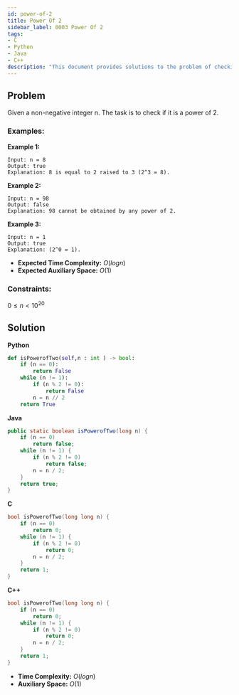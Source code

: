 ```yaml
---
id: power-of-2
title: Power Of 2
sidebar_label: 0003 Power Of 2
tags:
- C
- Python
- Java
- C++
description: "This document provides solutions to the problem of checking whether a non-negative number is a power of 2."
---
```


## Problem

Given a non-negative integer n. The task is to check if it is a power of 2. 

### Examples:
**Example 1:**
```
Input: n = 8
Output: true
Explanation: 8 is equal to 2 raised to 3 (2^3 = 8).
```

**Example 2:**
```
Input: n = 98
Output: false
Explanation: 98 cannot be obtained by any power of 2.
```

**Example 3:**
```
Input: n = 1
Output: true
Explanation: (2^0 = 1).
```

- **Expected Time Complexity:** $O(log n)$
- **Expected Auxiliary Space:** $O(1)$

### Constraints:
$0 ≤ n < 10^{20}$

## Solution
**Python**
```python
def isPowerofTwo(self,n : int ) -> bool:
    if (n == 0):
        return False
    while (n != 1):
        if (n % 2 != 0):
            return False
        n = n // 2
    return True
```

**Java**
```java
public static boolean isPowerofTwo(long n) {
    if (n == 0)
        return false;
    while (n != 1) {
        if (n % 2 != 0)
            return false;
        n = n / 2;
    }
    return true;
}
```

**C**
```c
bool isPowerofTwo(long long n) {
    if (n == 0)
        return 0;
    while (n != 1) {
        if (n % 2 != 0)
            return 0;
        n = n / 2;
    }
    return 1;
}
```

**C++**
```cpp
bool isPowerofTwo(long long n) {
    if (n == 0)
        return 0;
    while (n != 1) {
        if (n % 2 != 0)
            return 0;
        n = n / 2;
    }
    return 1;
}
```

- **Time Complexity:** $O(log n)$
- **Auxiliary Space:** $O(1)$